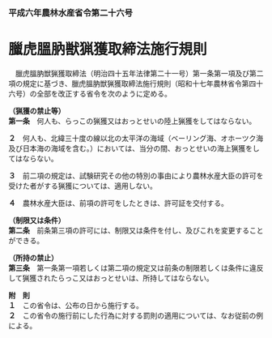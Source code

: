 ### 平成六年農林水産省令第二十六号  
# 臘虎膃肭獣猟獲取締法施行規則  
　臘虎膃肭獣猟獲取締法（明治四十五年法律第二十一号）第一条第一項及び第二項の規定に基づき、臘虎膃肭獣猟獲取締法施行規則（昭和十七年農林省令第四十六号）の全部を改正する省令を次のように定める。  
  
**（猟獲の禁止等）**  
**第一条**　何人も、らっこの猟獲又はおっとせいの陸上猟獲をしてはならない。  
  
**２**　何人も、北緯三十度の線以北の太平洋の海域（ベーリング海、オホーツク海及び日本海の海域を含む。）においては、当分の間、おっとせいの海上猟獲をしてはならない。  
  
**３**　前二項の規定は、試験研究その他の特別の事由により農林水産大臣の許可を受けた者がする猟獲については、適用しない。  
  
**４**　農林水産大臣は、前項の許可をしたときは、許可証を交付する。  
  
**（制限又は条件）**  
**第二条**　前条第三項の許可には、制限又は条件を付し、及びこれを変更することができる。  
  
**（所持の禁止）**  
**第三条**　第一条第一項若しくは第二項の規定又は前条の制限若しくは条件に違反して猟獲されたらっこ又はおっとせいは、所持してはならない。  
  
**附　則**  
**１**　この省令は、公布の日から施行する。  
**２**　この省令の施行前にした行為に対する罰則の適用については、なお従前の例による。  
  
